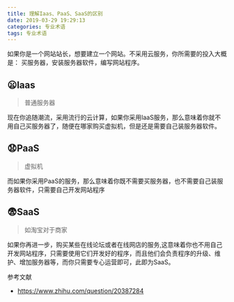```yaml
---
title: 理解Iaas、PaaS、SaaS的区别
date: 2019-03-29 19:29:13
categories: 专业术语
tags: 专业术语
---
```


如果你是一个网站站长，想要建立一个网站。不采用云服务，你所需要的投入大概是：
买服务器，安装服务器软件，编写网站程序。

## 😦Iaas
> 普通服务器

现在你追随潮流，采用流行的云计算，如果你采用IaaS服务，那么意味着你就不用自己买服务器了，随便在哪家购买虚拟机，但是还是需要自己装服务器软件。

## 😧PaaS
> 虚拟机

而如果你采用PaaS的服务，那么意味着你既不需要买服务器，也不需要自己装服务器软件，只需要自己开发网站程序

## 😨SaaS
> 如淘宝对于商家

如果你再进一步，购买某些在线论坛或者在线网店的服务,这意味着你也不用自己开发网站程序，只需要使用它们开发好的程序，而且他们会负责程序的升级、维护、增加服务器等，而你只需要专心运营即可，此即为SaaS。



参考文献
* https://www.zhihu.com/question/20387284






